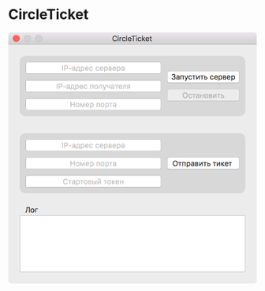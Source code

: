 # CircleTicket

![example](https://raw.githubusercontent.com/nataliii1245/CircleTicket/master/ScreenShot.png)
